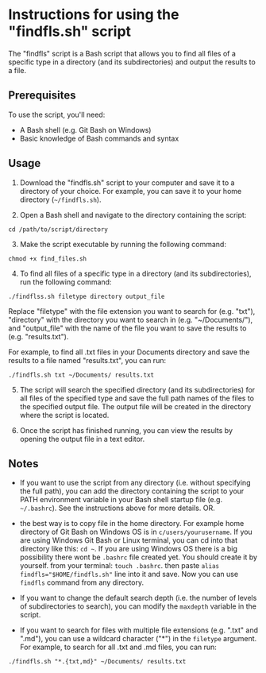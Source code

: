 # Instructions for using the "findfls.sh" script

The "findfls" script is a Bash script that allows you to find all files of a specific type in a directory (and its subdirectories) and output the results to a file.

## Prerequisites

To use the script, you'll need:

- A Bash shell (e.g. Git Bash on Windows)
- Basic knowledge of Bash commands and syntax

## Usage

1. Download the "findfls.sh" script to your computer and save it to a directory of your choice. For example, you can save it to your home directory (`~/findfls.sh`).

2. Open a Bash shell and navigate to the directory containing the script:

```cd /path/to/script/directory```


3. Make the script executable by running the following command:

```chmod +x find_files.sh```


4. To find all files of a specific type in a directory (and its subdirectories), run the following command:

```./findflss.sh filetype directory output_file```


Replace "filetype" with the file extension you want to search for (e.g. "txt"), "directory" with the directory you want to search in (e.g. "~/Documents/"), and "output_file" with the name of the file you want to save the results to (e.g. "results.txt").

For example, to find all .txt files in your Documents directory and save the results to a file named "results.txt", you can run:

```./findfls.sh txt ~/Documents/ results.txt```


5. The script will search the specified directory (and its subdirectories) for all files of the specified type and save the full path names of the files to the specified output file. The output file will be created in the directory where the script is located.

6. Once the script has finished running, you can view the results by opening the output file in a text editor.

## Notes

- If you want to use the script from any directory (i.e. without specifying the full path), you can add the directory containing the script to your PATH environment variable in your Bash shell startup file (e.g. `~/.bashrc`). See the instructions above for more details. OR.

- the best way is to copy file in the home directory. For example home directory of Git Bash on Windows OS is in ```c/users/yourusername```. If you are using Windows Git Bash or Linux terminal, you can cd into that directory like this: ```cd ~```. If you are using Windows OS there is a big possibility there wont be ```.bashrc``` file created yet. You should create it by yourself. from your terminal: ```touch .bashrc```. then paste ```alias findfls="$HOME/findfls.sh"``` line into it and save. Now you can use ```findfls``` command from any directory.

- If you want to change the default search depth (i.e. the number of levels of subdirectories to search), you can modify the `maxdepth` variable in the script.

- If you want to search for files with multiple file extensions (e.g. ".txt" and ".md"), you can use a wildcard character ("*") in the `filetype` argument. For example, to search for all .txt and .md files, you can run:

```./findfls.sh "*.{txt,md}" ~/Documents/ results.txt```


